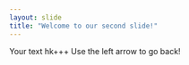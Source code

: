 ```yaml
---
layout: slide
title: "Welcome to our second slide!"
---
```

Your text hk+++
Use the left arrow to go back!
